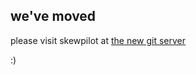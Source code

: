 ## we've moved
please visit skewpilot at  [the new git server](http://git.dancdn.ga:8880/skewpilot/)

:)